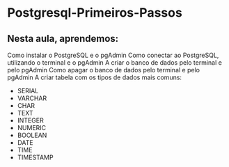 # Postgresql-Primeiros-Passos

## Nesta aula, aprendemos:

Como instalar o PostgreSQL e o pgAdmin
Como conectar ao PostgreSQL, utilizando o terminal e o pgAdmin
A criar o banco de dados pelo terminal e pelo pgAdmin
Como apagar o banco de dados pelo terminal e pelo pgAdmin
A criar tabela com os tipos de dados mais comuns:
- SERIAL
- VARCHAR
- CHAR
- TEXT
- INTEGER
- NUMERIC
- BOOLEAN
- DATE
- TIME
- TIMESTAMP
